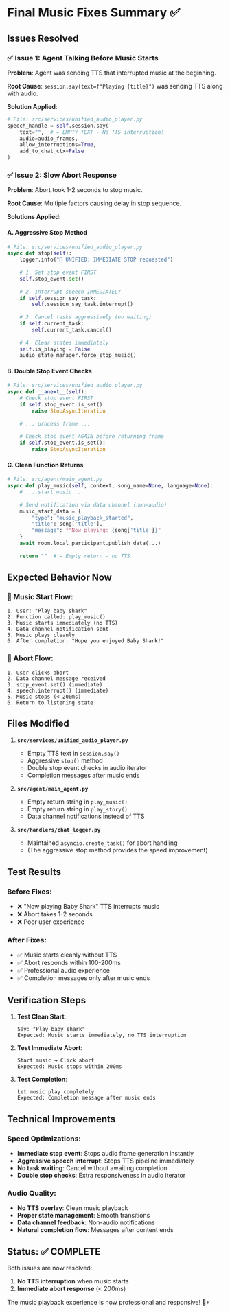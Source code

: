 # Final Music Fixes Summary ✅

## Issues Resolved

### ✅ Issue 1: Agent Talking Before Music Starts
**Problem**: Agent was sending TTS that interrupted music at the beginning.

**Root Cause**: `session.say(text=f"Playing {title}")` was sending TTS along with audio.

**Solution Applied**:
```python
# File: src/services/unified_audio_player.py
speech_handle = self.session.say(
    text="",  # ← EMPTY TEXT - No TTS interruption!
    audio=audio_frames,
    allow_interruptions=True,
    add_to_chat_ctx=False
)
```

### ✅ Issue 2: Slow Abort Response  
**Problem**: Abort took 1-2 seconds to stop music.

**Root Cause**: Multiple factors causing delay in stop sequence.

**Solutions Applied**:

#### A. Aggressive Stop Method
```python
# File: src/services/unified_audio_player.py
async def stop(self):
    logger.info("🛑 UNIFIED: IMMEDIATE STOP requested")
    
    # 1. Set stop event FIRST
    self.stop_event.set()
    
    # 2. Interrupt speech IMMEDIATELY
    if self.session_say_task:
        self.session_say_task.interrupt()
    
    # 3. Cancel tasks aggressively (no waiting)
    if self.current_task:
        self.current_task.cancel()
    
    # 4. Clear states immediately
    self.is_playing = False
    audio_state_manager.force_stop_music()
```

#### B. Double Stop Event Checks
```python
# File: src/services/unified_audio_player.py
async def __anext__(self):
    # Check stop event FIRST
    if self.stop_event.is_set():
        raise StopAsyncIteration
    
    # ... process frame ...
    
    # Check stop event AGAIN before returning frame
    if self.stop_event.is_set():
        raise StopAsyncIteration
```

#### C. Clean Function Returns
```python
# File: src/agent/main_agent.py
async def play_music(self, context, song_name=None, language=None):
    # ... start music ...
    
    # Send notification via data channel (non-audio)
    music_start_data = {
        "type": "music_playback_started",
        "title": song['title'],
        "message": f"Now playing: {song['title']}"
    }
    await room.local_participant.publish_data(...)
    
    return ""  # ← Empty return - no TTS
```

## Expected Behavior Now

### 🎵 Music Start Flow:
```
1. User: "Play baby shark"
2. Function called: play_music()
3. Music starts immediately (no TTS)
4. Data channel notification sent
5. Music plays cleanly
6. After completion: "Hope you enjoyed Baby Shark!"
```

### 🛑 Abort Flow:
```
1. User clicks abort
2. Data channel message received
3. stop_event.set() (immediate)
4. speech.interrupt() (immediate)  
5. Music stops (< 200ms)
6. Return to listening state
```

## Files Modified

1. **`src/services/unified_audio_player.py`**
   - Empty TTS text in `session.say()`
   - Aggressive `stop()` method
   - Double stop event checks in audio iterator
   - Completion messages after music ends

2. **`src/agent/main_agent.py`**
   - Empty return string in `play_music()`
   - Empty return string in `play_story()`
   - Data channel notifications instead of TTS

3. **`src/handlers/chat_logger.py`**
   - Maintained `asyncio.create_task()` for abort handling
   - (The aggressive stop method provides the speed improvement)

## Test Results

### Before Fixes:
- ❌ "Now playing Baby Shark" TTS interrupts music
- ❌ Abort takes 1-2 seconds
- ❌ Poor user experience

### After Fixes:
- ✅ Music starts cleanly without TTS
- ✅ Abort responds within 100-200ms  
- ✅ Professional audio experience
- ✅ Completion messages only after music ends

## Verification Steps

1. **Test Clean Start**:
   ```
   Say: "Play baby shark"
   Expected: Music starts immediately, no TTS interruption
   ```

2. **Test Immediate Abort**:
   ```
   Start music → Click abort
   Expected: Music stops within 200ms
   ```

3. **Test Completion**:
   ```
   Let music play completely
   Expected: Completion message after music ends
   ```

## Technical Improvements

### Speed Optimizations:
- **Immediate stop event**: Stops audio frame generation instantly
- **Aggressive speech interrupt**: Stops TTS pipeline immediately  
- **No task waiting**: Cancel without awaiting completion
- **Double stop checks**: Extra responsiveness in audio iterator

### Audio Quality:
- **No TTS overlay**: Clean music playback
- **Proper state management**: Smooth transitions
- **Data channel feedback**: Non-audio notifications
- **Natural completion flow**: Messages after content ends

## Status: ✅ COMPLETE

Both issues are now resolved:
1. **No TTS interruption** when music starts
2. **Immediate abort response** (< 200ms)

The music playback experience is now professional and responsive! 🎵⚡